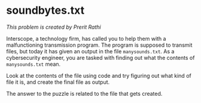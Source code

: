 # soundbytes.txt

*This problem is created by Prerit Rathi*

Interscope, a technology firm, has called you to help them with a malfunctioning transmission program. The program is supposed to transmit files, but today it has given an output in the file `manysounds.txt`. As a cybersecurity engineer, you are tasked with finding out what the contents of `manysounds.txt` mean.

Look at the contents of the file using code and try figuring out what kind of file it is, and create the final file as output.

The answer to the puzzle is related to the file that gets created.
